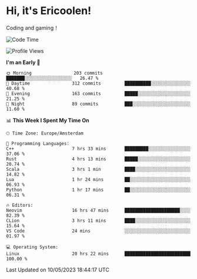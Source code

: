 # Hi, it's Ericoolen!
Coding and gaming！

<!--START_SECTION:waka-->
![Code Time](http://img.shields.io/badge/Code%20Time-792%20hrs%2026%20mins-blue)

![Profile Views](http://img.shields.io/badge/Profile%20Views-0-blue)

**I'm an Early 🐤** 

```text
🌞 Morning                203 commits         ███████░░░░░░░░░░░░░░░░░░   26.47 % 
🌆 Daytime                312 commits         ██████████░░░░░░░░░░░░░░░   40.68 % 
🌃 Evening                163 commits         █████░░░░░░░░░░░░░░░░░░░░   21.25 % 
🌙 Night                  89 commits          ███░░░░░░░░░░░░░░░░░░░░░░   11.60 % 
```


📊 **This Week I Spent My Time On** 

```text
🕑︎ Time Zone: Europe/Amsterdam

💬 Programming Languages: 
C++                      7 hrs 33 mins       █████████░░░░░░░░░░░░░░░░   37.06 % 
Rust                     4 hrs 13 mins       █████░░░░░░░░░░░░░░░░░░░░   20.74 % 
Scala                    3 hrs 1 min         ████░░░░░░░░░░░░░░░░░░░░░   14.82 % 
Lua                      1 hr 24 mins        ██░░░░░░░░░░░░░░░░░░░░░░░   06.93 % 
Python                   1 hr 17 mins        ██░░░░░░░░░░░░░░░░░░░░░░░   06.31 % 

🔥 Editors: 
Neovim                   16 hrs 47 mins      █████████████████████░░░░   82.39 % 
CLion                    3 hrs 11 mins       ████░░░░░░░░░░░░░░░░░░░░░   15.64 % 
VS Code                  24 mins             ░░░░░░░░░░░░░░░░░░░░░░░░░   01.97 % 

💻 Operating System: 
Linux                    20 hrs 22 mins      █████████████████████████   100.00 % 
```


 Last Updated on 10/05/2023 18:44:17 UTC
<!--END_SECTION:waka-->


